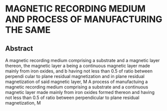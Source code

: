 # MAGNETIC RECORDING MEDIUM AND PROCESS OF MANUFACTURING THE SAME

## Abstract
A magnetic recording medium comprising a substrate and a magnetic layer thereon, the magnetic layer a being a continuous magnetic layer made mainly from iron oxides, and b having not less than 0.5 of ratio between perpendi cular to plane residual magnetization and in plane residual magnetization of said magnetic layer, M A process of manufactuing a magnetic recording medium comprising a substrate and a continuous magnetic layer made mainly from iron oxides formed thereon and having not less than 0.5 of ratio between perpendicular to plane residual magnetization, M